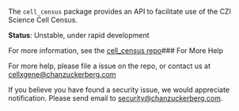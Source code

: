 The `cell_census` package provides an API to facilitate use of the CZI Science Cell Census.

**Status**: Unstable, under rapid development

For more information, see the [cell_census repo](https://github.com/chanzuckerberg/cell-census/)### For More Help

For more help, please file a issue on the repo, or contact us at <cellxgene@chanzuckerberg.com>

If you believe you have found a security issue, we would appreciate notification. Please send email to <security@chanzuckerberg.com>.
